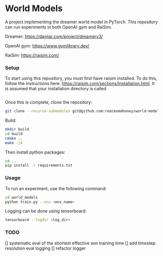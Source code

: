# World Models

A project implementing the dreamer world model in PyTorch. This repository can run experiments in both OpenAI gym and
RaiSim.

Dreamer: https://danijar.com/project/dreamerv3/

OpenAI gym: https://www.gymlibrary.dev/

RaiSim: https://raisim.com/

### Setup

To start using this repository, you must first have raisim installed. To do this, follow the instructions here:
https://raisim.com/sections/Installation.html. It is assumed that your installation directory is called
```$LOCAL_INSTALL
```

Once this is complete, clone the repository:

```bash
git clone --recurse-submodules git@github.com:reeceomahoney/world-models
```

Build:

```bash
mkdir build
cd build
cmake ..
make -j4
```

Then install python packages:

```bash
cd ..
pip install -r requirements.txt
```

### Usage

To run an experiment, use the following command:

```bash
cd world_models
python train.py --env <env_name>
```

Logging can be done using tensorboard:

```bash
tensorboard --logdir <log_dir>
```

### TODO

[] systematic eval of the shortest effective wm training time
[] add timestep resolution eval logging
[] refactor logger
